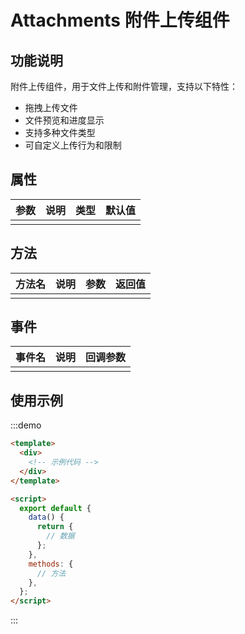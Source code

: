 # Attachments 附件上传组件

## 功能说明

附件上传组件，用于文件上传和附件管理，支持以下特性：

- 拖拽上传文件
- 文件预览和进度显示
- 支持多种文件类型
- 可自定义上传行为和限制

## 属性

| 参数 | 说明 | 类型 | 默认值 |
| ---- | ---- | ---- | ------ |
|      |      |      |        |

## 方法

| 方法名 | 说明 | 参数 | 返回值 |
| ------ | ---- | ---- | ------ |
|        |      |      |        |

## 事件

| 事件名 | 说明 | 回调参数 |
| ------ | ---- | -------- |
|        |      |          |

## 使用示例

:::demo

```html
<template>
  <div>
    <!-- 示例代码 -->
  </div>
</template>

<script>
  export default {
    data() {
      return {
        // 数据
      };
    },
    methods: {
      // 方法
    },
  };
</script>
```

:::

